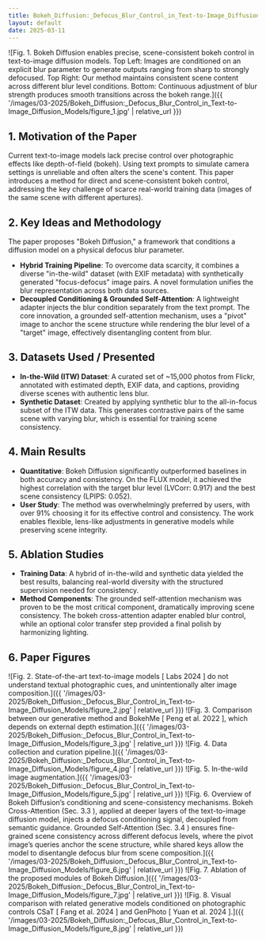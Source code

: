 ```yaml
---
title: Bokeh_Diffusion:_Defocus_Blur_Control_in_Text-to-Image_Diffusion_Models
layout: default
date: 2025-03-11
---
```

![Fig. 1. Bokeh Diffusion enables precise, scene-consistent bokeh control in text-to-image diffusion models. Top Left: Images are conditioned on an explicit blur parameter to generate outputs ranging from sharp to strongly defocused. Top Right: Our method maintains consistent scene content across different blur level conditions. Bottom: Continuous adjustment of blur strength produces smooth transitions across the bokeh range.]({{ '/images/03-2025/Bokeh_Diffusion:_Defocus_Blur_Control_in_Text-to-Image_Diffusion_Models/figure_1.jpg' | relative_url }})
## 1. Motivation of the Paper
Current text-to-image models lack precise control over photographic effects like depth-of-field (bokeh). Using text prompts to simulate camera settings is unreliable and often alters the scene's content. This paper introduces a method for direct and scene-consistent bokeh control, addressing the key challenge of scarce real-world training data (images of the same scene with different apertures).

## 2. Key Ideas and Methodology
The paper proposes "Bokeh Diffusion," a framework that conditions a diffusion model on a physical defocus blur parameter.
- **Hybrid Training Pipeline**: To overcome data scarcity, it combines a diverse "in-the-wild" dataset (with EXIF metadata) with synthetically generated "focus-defocus" image pairs. A novel formulation unifies the blur representation across both data sources.
- **Decoupled Conditioning & Grounded Self-Attention**: A lightweight adapter injects the blur condition separately from the text prompt. The core innovation, a grounded self-attention mechanism, uses a "pivot" image to anchor the scene structure while rendering the blur level of a "target" image, effectively disentangling content from blur.

## 3. Datasets Used / Presented
- **In-the-Wild (ITW) Dataset**: A curated set of ~15,000 photos from Flickr, annotated with estimated depth, EXIF data, and captions, providing diverse scenes with authentic lens blur.
- **Synthetic Dataset**: Created by applying synthetic blur to the all-in-focus subset of the ITW data. This generates contrastive pairs of the same scene with varying blur, which is essential for training scene consistency.

## 4. Main Results
- **Quantitative**: Bokeh Diffusion significantly outperformed baselines in both accuracy and consistency. On the FLUX model, it achieved the highest correlation with the target blur level (LVCorr: 0.917) and the best scene consistency (LPIPS: 0.052).
- **User Study**: The method was overwhelmingly preferred by users, with over 91% choosing it for its effective control and consistency. The work enables flexible, lens-like adjustments in generative models while preserving scene integrity.

## 5. Ablation Studies
- **Training Data**: A hybrid of in-the-wild and synthetic data yielded the best results, balancing real-world diversity with the structured supervision needed for consistency.
- **Method Components**: The grounded self-attention mechanism was proven to be the most critical component, dramatically improving scene consistency. The bokeh cross-attention adapter enabled blur control, while an optional color transfer step provided a final polish by harmonizing lighting.

## 6. Paper Figures
![Fig. 2. State-of-the-art text-to-image models [ Labs 2024 ] do not understand textual photographic cues, and unintentionally alter image composition.]({{ '/images/03-2025/Bokeh_Diffusion:_Defocus_Blur_Control_in_Text-to-Image_Diffusion_Models/figure_2.jpg' | relative_url }})
![Fig. 3. Comparison between our generative method and BokehMe [ Peng et al. 2022 ], which depends on external depth estimation.]({{ '/images/03-2025/Bokeh_Diffusion:_Defocus_Blur_Control_in_Text-to-Image_Diffusion_Models/figure_3.jpg' | relative_url }})
![Fig. 4. Data collection and curation pipeline.]({{ '/images/03-2025/Bokeh_Diffusion:_Defocus_Blur_Control_in_Text-to-Image_Diffusion_Models/figure_4.jpg' | relative_url }})
![Fig. 5. In-the-wild image augmentation.]({{ '/images/03-2025/Bokeh_Diffusion:_Defocus_Blur_Control_in_Text-to-Image_Diffusion_Models/figure_5.jpg' | relative_url }})
![Fig. 6. Overview of Bokeh Diffusion’s conditioning and scene-consistency mechanisms. Bokeh Cross-Attention (Sec. 3.3 ), applied at deeper layers of the text-to-image diffusion model, injects a defocus conditioning signal, decoupled from semantic guidance. Grounded Self-Attention (Sec. 3.4 ) ensures fine-grained scene consistency across different defocus levels, where the pivot image’s queries anchor the scene structure, while shared keys allow the model to disentangle defocus blur from scene composition.]({{ '/images/03-2025/Bokeh_Diffusion:_Defocus_Blur_Control_in_Text-to-Image_Diffusion_Models/figure_6.jpg' | relative_url }})
![Fig. 7. Ablation of the proposed modules of Bokeh Diffusion.]({{ '/images/03-2025/Bokeh_Diffusion:_Defocus_Blur_Control_in_Text-to-Image_Diffusion_Models/figure_7.jpg' | relative_url }})
![Fig. 8. Visual comparison with related generative models conditioned on photographic controls CSaT [ Fang et al. 2024 ] and GenPhoto [ Yuan et al. 2024 ].]({{ '/images/03-2025/Bokeh_Diffusion:_Defocus_Blur_Control_in_Text-to-Image_Diffusion_Models/figure_8.jpg' | relative_url }})
